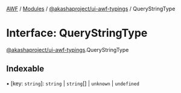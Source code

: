 [AWF](../README.md) / [Modules](../modules.md) / [@akashaproject/ui-awf-typings](../modules/akashaproject_ui_awf_typings.md) / QueryStringType

# Interface: QueryStringType

[@akashaproject/ui-awf-typings](../modules/akashaproject_ui_awf_typings.md).QueryStringType

## Indexable

▪ [key: `string`]: `string` \| `string`[] \| `unknown` \| `undefined`
